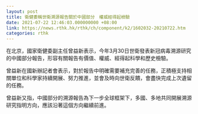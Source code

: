 ```yaml
---
layout: post
title: 衛健委稱世衛溯源報告關於中國部分　權威經得起檢驗
date: 2021-07-22 12:46:03.000000000 +08:00
link: https://news.rthk.hk/rthk/ch/component/k2/1602032-20210722.htm
categories: rthk
---
```


在北京，國家衛健委副主任曾益新表示，今年3月30日世衛發表新冠病毒溯源研究的中國部分報告，形容有關報告有價值、權威、經得起科學和歷史檢驗。

曾益新在國新辦記者會表示，對於報告中明確需要補充完善的任務，正積極支持相關單位和科學家持續開展、努力推進，並會及時向世衛反饋，會盡快完成上次遺留的任務。

曾益新又指，中國部分的溯源報告為下一步全球框架下，多國、多地共同開展溯源研究指明方向，應該沿著這個方向繼續前進。
